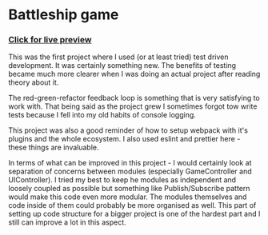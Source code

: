 # Battleship game

### [Click for live preview](https://ver0s.github.io/odin-battleship/ 'Click for live preview')

This was the first project where I used (or at least tried) test driven development. It was certainly something new. The benefits of testing became much more clearer when I was doing an actual project after reading theory about it.

The red-green-refactor feedback loop is something that is very satisfying to work with. That being said as the project grew I sometimes forgot tow write tests because I fell into my old habits of console logging.

This project was also a good reminder of how to setup webpack with it's plugins and the whole ecosystem. I also used eslint and prettier here - these things are invaluable.

In terms of what can be improved in this project - I would certainly look at separation of concerns between modules (especially GameController and UIController). I tried my best to keep he modules as independent and loosely coupled as possible but something like Publish/Subscribe pattern would make this code even more modular. The modules themselves and code inside of them could probably be more organised as well. This part of setting up code structure for a bigger project is one of the hardest part and I still can improve a lot in this aspect.
